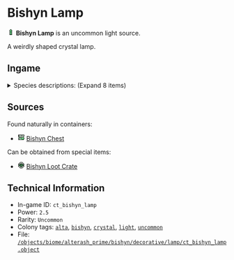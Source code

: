 # Bishyn Lamp

<img src="https://raw.githubusercontent.com/Ceterai/Enternia/main/objects/biome/alterash_prime/bishyn/decorative/lamp/icon.png" alt="Bishyn Lamp icon" loading="lazy" height=16px width="auto" /> **Bishyn Lamp** is an uncommon light source.

A weirdly shaped crystal lamp.

## Ingame

<details markdown="1"><summary>Species descriptions: (Expand 8 items)</summary>

- Alta: A regular stacked indoors lamppost. This furniture style is often used for offices by some factions.
- Apex: I wonder what source this crystal lamp uses.
- Avian: This crystal lamp is hollow inside!
- Floran: Thesse lamps are poisonousss. Floran puzzled.
- Glitch: Perplexed. Where is the power source for this lamp?
- Human: It's just a bunch of crystals placed one upon another. How do they even lit up?
- Hylotl: With the way it glows, this crystal lamp somehow resembles a flashlight.
- Novakid: How is this grotesque lamp even workin'?

</details>

## Sources

Found naturally in containers:

- <img src="https://raw.githubusercontent.com/Ceterai/Enternia/main/objects/biome/alterash_prime/bishyn/decorative/chest/icon.png" alt="Bishyn Chest icon" loading="lazy" height=16px width="auto" /> [Bishyn Chest](https://ceterai.github.io/MyEnternia/Wiki/BishynChest)

Can be obtained from special items:

- <img src="https://raw.githubusercontent.com/Ceterai/Enternia/main/items/active/alta/loot/biome/ct_bishyn_loot.png" alt="Bishyn Loot Crate icon" loading="lazy" height=16px width="auto" /> [Bishyn Loot Crate](https://ceterai.github.io/MyEnternia/Wiki/BishynLootCrate)

## Technical Information

- In-game ID: `ct_bishyn_lamp`
- Power: `2.5`
- Rarity: `Uncommon`
- Colony tags: [`alta`](https://ceterai.github.io/MyEnternia/Wiki/Tags/Alta), [`bishyn`](https://ceterai.github.io/MyEnternia/Wiki/Tags/Bishyn), [`crystal`](https://ceterai.github.io/MyEnternia/Wiki/Tags/Crystal), [`light`](https://ceterai.github.io/MyEnternia/Wiki/Tags/Light), [`uncommon`](https://ceterai.github.io/MyEnternia/Wiki/Tags/Uncommon)
- File: [`/objects/biome/alterash_prime/bishyn/decorative/lamp/ct_bishyn_lamp.object`](https://github.com/Ceterai/Enternia/blob/main/objects/biome/alterash_prime/bishyn/decorative/lamp/ct_bishyn_lamp.object)
